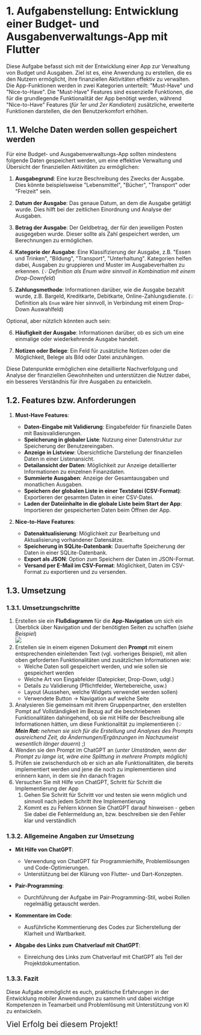 # 1. Aufgabenstellung: Entwicklung einer Budget- und Ausgabenverwaltungs-App mit Flutter

Diese Aufgabe befasst sich mit der Entwicklung einer App zur Verwaltung von Budget und Ausgaben. Ziel ist es, eine Anwendung zu erstellen, die es den Nutzern ermöglicht, ihre finanziellen Aktivitäten effektiv zu verwalten. Die App-Funktionen werden in zwei Kategorien unterteilt: "Must-Have" und "Nice-to-Have". Die "Must-Have" Features sind essenzielle Funktionen, die für die grundlegende Funktionalität der App benötigt werden, während "Nice-to-Have" Features (*für 1er und 2er Kandiaten*) zusätzliche, erweiterte Funktionen darstellen, die den Benutzerkomfort erhöhen.

## 1.1. Welche Daten werden sollen gespeichert werden

Für eine Budget- und Ausgabenverwaltungs-App sollten mindestens folgende Daten gespeichert werden, um eine effektive Verwaltung und Übersicht der finanziellen Aktivitäten zu ermöglichen:

1. **Ausgabegrund**: Eine kurze Beschreibung des Zwecks der Ausgabe. Dies könnte beispielsweise "Lebensmittel", "Bücher", "Transport" oder "Freizeit" sein.

2. **Datum der Ausgabe**: Das genaue Datum, an dem die Ausgabe getätigt wurde. Dies hilft bei der zeitlichen Einordnung und Analyse der Ausgaben.

3. **Betrag der Ausgabe**: Der Geldbetrag, der für den jeweiligen Posten ausgegeben wurde. Dieser sollte als Zahl gespeichert werden, um Berechnungen zu ermöglichen.

4. **Kategorie der Ausgabe**: Eine Klassifizierung der Ausgabe, z.B. "Essen und Trinken", "Bildung", "Transport", "Unterhaltung". Kategorien helfen dabei, Ausgaben zu gruppieren und Muster im Ausgabeverhalten zu erkennen. (*:bulb: Definition als Enum wäre sinnvoll in Kombination mit einem Drop-Downfeld*)

5. **Zahlungsmethode**: Informationen darüber, wie die Ausgabe bezahlt wurde, z.B. Bargeld, Kreditkarte, Debitkarte, Online-Zahlungsdienste. (:bulb: Definition als `Enum` wäre hier sinnvoll, in Verbindung mit einem Drop-Down Auswahlfeld)

Optional, aber nützlich könnten auch sein:

6. **Häufigkeit der Ausgabe**: Informationen darüber, ob es sich um eine einmalige oder wiederkehrende Ausgabe handelt.

7. **Notizen oder Belege**: Ein Feld für zusätzliche Notizen oder die Möglichkeit, Belege als Bild oder Datei anzuhängen.

Diese Datenpunkte ermöglichen eine detaillierte Nachverfolgung und Analyse der finanziellen Gewohnheiten und unterstützen die Nutzer dabei, ein besseres Verständnis für ihre Ausgaben zu entwickeln.

## 1.2. Features bzw. Anforderungen

1. **Must-Have Features**:
   - **Daten-Eingabe mit Validierung**: Eingabefelder für finanzielle Daten mit Basisvalidierungen.
   - **Speicherung in globaler Liste**: Nutzung einer Datenstruktur zur Speicherung der Benutzereingaben.
   - **Anzeige in Listview**: Übersichtliche Darstellung der finanziellen Daten in einer Listenansicht.
   - **Detailansicht der Daten**: Möglichkeit zur Anzeige detaillierter Informationen zu einzelnen Finanzdaten.
   - **Summierte Ausgaben**: Anzeige der Gesamtausgaben und monatlichen Ausgaben.
   - **Speichern der globalen Liste in einer Textdatei (CSV-Format)**: Exportieren der gesamten Daten in einer CSV-Datei.
   - **Laden der Dateiinhalte in die globale Liste beim Start der App**: Importieren der gespeicherten Daten beim Öffnen der App.

2. **Nice-to-Have Features**:
   - **Datenaktualisierung**: Möglichkeit zur Bearbeitung und Aktualisierung vorhandener Datensätze.
   - **Speicherung in SQLite-Datenbank**: Dauerhafte Speicherung der Daten in einer SQLite-Datenbank.
   - **Export als JSON**: Option zum Speichern der Daten im JSON-Format.
   - **Versand per E-Mail im CSV-Format**: Möglichkeit, Daten im CSV-Format zu exportieren und zu versenden.

## 1.3. Umsetzung

### 1.3.1. Umsetzungschritte

1. Erstellen sie ein **Flußdiagramm** für die **App-Navigation** um sich ein Überblick über Navigation und der benötigten Seiten zu schaffen (*siehe Beispiel*)  
![](Flussdiagramm_AppNavigation.drawio.png)
2. Erstellen sie in einem eigenen Dokument den **Prompt** mit einem entsprechenden einleitenden Text (vgl. vorheriges Beispiel), mit allen oben geforderten Funktionalitäten und zusätzlichen Informationen wie:
   -  Welche Daten soll gespeichert werden, und wie sollen sie gespeichert werden
   -  Welche Art von Eingabfelder (Datepicker, Drop-Down, udgl.)
   -  Details zu Validierung (Pflichtfelder, Wertebereiche, usw.)
   -  Layout (Aussehen, welche Widgets verwendet werden sollen)
   -  Verwendete Button -> Navigation auf welche Seite
3. Analysieren Sie gemeinsam mit ihrem Gruppenpartner, den erstellten Pompt auf Vollständigkeit im Bezug auf die beschriebenen Funktionalitäten dahingehend, ob sie mit Hilfe der Beschreibung alle Informationen hätten, um diese Funktionalität zu implementieren (:bulb: ***Mein Rat:** nehmen sie sich für die Erstellung und Analyses des Prompts ausreichend Zeit, da Ändernungen/Ergänzungen im Nachzumeist wesentlich länger dauern*) ;)
4. Wenden sie den Prompt im ChatGPT an (*unter Umständen, wenn der Prompt zu lange ist, wäre eine Splittung in mehrere Prompts möglich*)
5. Prüfen sie zwischendurch ob er sich an alle Funktionalitäten, die bereits implementiert werden und jene die noch zu implememtieren sind erinnern kann, in dem sie ihn danach fragen
6. Versuchen Sie mit Hilfe von ChatGPT, Schritt für Schritt die Implementierung der App
   1. Gehen Sie Schritt für Schritt vor und testen sie wenn möglich und sinnvoll nach jedem Schritt ihre Implementierung
   2. Kommt es zu Fehlern können Sie ChatGPT darauf hinweisen - geben Sie dabei die Fehlermeldung an, bzw. beschreiben sie den Fehler klar und verständlich

### 1.3.2. Allgemeine Angaben zur Umsetzung

- **Mit Hilfe von ChatGPT**:
  - Verwendung von ChatGPT für Programmierhilfe, Problemlösungen und Code-Optimierungen.
  - Unterstützung bei der Klärung von Flutter- und Dart-Konzepten.

- **Pair-Programming**:
  - Durchführung der Aufgabe im Pair-Programming-Stil, wobei Rollen regelmäßig getauscht werden.

- **Kommentare im Code**:
  - Ausführliche Kommentierung des Codes zur Sicherstellung der Klarheit und Wartbarkeit.

- **Abgabe des Links zum Chatverlauf mit ChatGPT**:
  - Einreichung des Links zum Chatverlauf mit ChatGPT als Teil der Projektdokumentation.

### 1.3.3. Fazit

Diese Aufgabe ermöglicht es euch, praktische Erfahrungen in der Entwicklung mobiler Anwendungen zu sammeln und dabei wichtige Kompetenzen in Teamarbeit und Problemlösung mit Unterstützung von KI zu entwickeln. 

<span style="font-size: 1.5em">Viel Erfolg bei diesem Projekt!</span>

